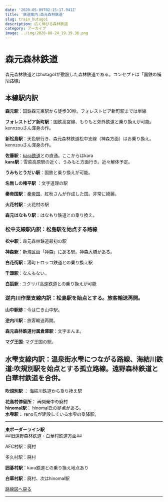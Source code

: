 ```yaml
---
date: '2020-05-09T02:15:17.941Z'
title: '鉄道案内:森元森林鉄道'
slug: train_hutago1
description: 広く伸びる森林鉄道
category: アーカイブ
image: ../img/2020-08-24_19.39.36.png
---
```

# **森元森林鉄道**

森元森林鉄道とはhutago1が敷設した森林鉄道である。コンセプトは「国鉄の補助路線」

## 本線駅内訳

**森元駅**：国鉄森元東駅から徒歩30秒。フォレストピア新町駅までは単線

**フォレストピア新町駅**：国鉄高宮線、もりもと郊外鉄道と乗り換えが可能。kennzouさん渾身の作。

**新松島駅**：天色駅行き、森元森林鉄道松中支線（神森方面）はお乗り換え。kennzouさん渾身の作。

**佐藤駅**：[kara鉄道](https://wiki.morino.party/train_kara/)との直通。ここからはkara  
**kara駅**：雪菜高原駅の近く、うみもと方面行き。近々解体予定。

**うみもとうだい駅**：国鉄と乗り換えが可能。

**名無しの権平駅** ：文字道理の駅

**秦帝国駅**：[秦帝国](https://wiki.morino.party/shin/)、紅秋さんが作成した国。非常に綺麗。

**火花村駅**：火花村の駅

**森元はなもり駅**：はなもり鉄道との乗り換え。

### 松中支線駅内訳：松島駅を始点する路線

**松中駅**：森元森林鉄道最初の駅

**神森駅**：新規区画「神森」にある駅。神森大橋がある。

**白花街駅**：湯町トロッコ鉄道との乗り換え駅

**千頭駅**：なんもない。

**白狐駅** : ユクリパ高速鉄道との乗り換えが可能

### 逆内川作業支線内訳：松島駅を始点とする。旅客輸送再開。

**山中駅跡**：今は亡き山中駅。

**逆内川駅**：旅客輸送再開。

**森元森林鉄道付属倉庫駅**：文字まんま。

**マグ王国**: マグ王国の駅。

## 水雫支線内訳：温泉街水雫につながる路線、海結川鉄道:吹規別駅を始点とする孤立路線。遠野森林鉄道と白華村鉄道を合併。

**吹規別駅** ：  海結川鉄道から乗り換え駅

**花鳥村停留所**：  ~~再開発中の廃村~~  
**hinomal駅**：  hinomal氏の拠点がある。  
**水雫駅**： reno氏が建設している水雫の乗降駅。  
******  
**東ボーダーライン駅**  
##旧遠野森林鉄道・白華村鉄道方面##

AFC村駅：廃村

多久村駅：廃村

**囲碁村駅**：kara鉄道との乗り換え地点あり

**白華村駅**：廃村、次はhinomal駅　

[路線図へ戻る](https://wiki.morino.party/train)

---

